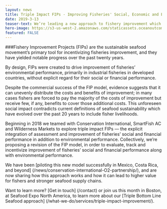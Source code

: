 ```yaml
---
layout: news
title: Triple Impact FIPs - Improving Fisheries' Social, Economic and Environmental Performance
date: 2019-3-13
teaser-text: We’re leading a new approach to fishery improvement which provides better incentives and value for fisheries and helps strengthen and lower the risk for sustainable seafood supply.
hero-image: https://s3-us-west-2.amazonaws.com/staticassets.oceanoutcomes.org/hero+photos/funding-facility-hero.jpg
featured: FALSE
---
```

###Fishery Improvement Projects (FIPs) are the sustainable seafood movement’s primary tool for incentivizing fisheries improvement, and they have yielded notable progress over the past twenty years.

By design, FIPs were created to drive improvement of fisheries’ environmental performance, primarily in industrial fisheries in developed countries, without explicit regard for their social or financial performance.

Despite the commercial success of the FIP model, evidence suggests that it can unevenly distribute the costs and benefits of improvement; in many cases fishers are forced to pay the majority of the costs of improvement but receive few, if any, benefits to cover those additional costs. This unforeseen social impact contradicts current definitions of seafood sustainability which have evolved over the past 20 years to include fisher livelihoods.

Beginning in 2018 we teamed with Conservation International, SmartFish AC and Wilderness Markets to explore triple impact FIPs — the explicit integration of assessment and improvement of fisheries’ social and financial performance in addition to environmental performance. Collectively, we’re proposing a revision of the FIP model, in order to evaluate, track and incentivize improvement of fisheries’ social and financial performance along with environmental performance.

We have been [piloting this new model successfully in Mexico, Costa Rica, and beyond] (/news/conservation-international-O2-partnership/), and are now sharing how this approach works and how it can lead to higher value for fishers and stronger seafood supply chains.

Want to learn more? [Get in touch] (/contact) or join us this month in Boston, at Seafood Expo North America, to learn more about our [Triple Bottom Line Seafood approach] (/what-we-do/services/triple-impact-improvement/).
